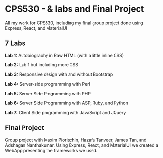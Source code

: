 # CPS530 - & labs and Final Project
All my work for CPS530, including my final group project done using Express, React, and MaterialUI

## 7 Labs

**Lab 1:** Autobiograohy in Raw HTML (with a little inline CSS)

**Lab 2:** Lab 1 but including more CSS

**Lab 3:** Responsive design with and without Bootstrap

**Lab 4:** Server-side programming with Perl

**Lab 5:** Server Side Programming with PHP

**Lab 6:** Server Side Programming with ASP, Ruby, and Python

**Lab 7:** Client Side programming with JavaScript and JQuery

## Final Project

Group project with Maxim Piorischin, Hazafa Tanveer, James Tan, and Adshagan Nanthakumar.
Using Express, React, and MaterialUI we created a WebApp presenting the frameworks we used.
